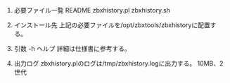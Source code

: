 1. 必要ファイル一覧
README
zbxhistory.pl
zbxhistory.sh

2. インストール先
上記の必要ファイルを/opt/zbxtools/zbxhistoryに配置する。

3. 引数
-h ヘルプ
詳細は仕様書に参考する。

4. 出力ログ
zbxhistory.plのログは/tmp/zbxhistory.logに出力する。
10MB、2世代

